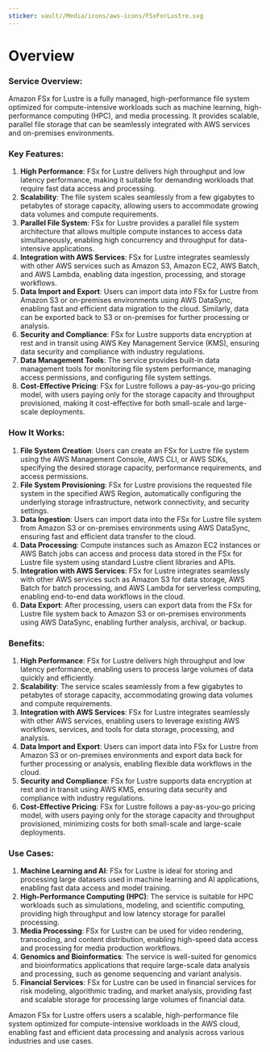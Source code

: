 ```yaml
---
sticker: vault//Media/icons/aws-icons/FSxForLustre.svg
---
```

# Overview

### Service Overview:

Amazon FSx for Lustre is a fully managed, high-performance file system optimized for compute-intensive workloads such as machine learning, high-performance computing (HPC), and media processing. It provides scalable, parallel file storage that can be seamlessly integrated with AWS services and on-premises environments.

### Key Features:

1. **High Performance**: FSx for Lustre delivers high throughput and low latency performance, making it suitable for demanding workloads that require fast data access and processing.
2. **Scalability**: The file system scales seamlessly from a few gigabytes to petabytes of storage capacity, allowing users to accommodate growing data volumes and compute requirements.
3. **Parallel File System**: FSx for Lustre provides a parallel file system architecture that allows multiple compute instances to access data simultaneously, enabling high concurrency and throughput for data-intensive applications.
4. **Integration with AWS Services**: FSx for Lustre integrates seamlessly with other AWS services such as Amazon S3, Amazon EC2, AWS Batch, and AWS Lambda, enabling data ingestion, processing, and storage workflows.
5. **Data Import and Export**: Users can import data into FSx for Lustre from Amazon S3 or on-premises environments using AWS DataSync, enabling fast and efficient data migration to the cloud. Similarly, data can be exported back to S3 or on-premises for further processing or analysis.
6. **Security and Compliance**: FSx for Lustre supports data encryption at rest and in transit using AWS Key Management Service (KMS), ensuring data security and compliance with industry regulations.
7. **Data Management Tools**: The service provides built-in data management tools for monitoring file system performance, managing access permissions, and configuring file system settings.
8. **Cost-Effective Pricing**: FSx for Lustre follows a pay-as-you-go pricing model, with users paying only for the storage capacity and throughput provisioned, making it cost-effective for both small-scale and large-scale deployments.

### How It Works:

1. **File System Creation**: Users can create an FSx for Lustre file system using the AWS Management Console, AWS CLI, or AWS SDKs, specifying the desired storage capacity, performance requirements, and access permissions.
2. **File System Provisioning**: FSx for Lustre provisions the requested file system in the specified AWS Region, automatically configuring the underlying storage infrastructure, network connectivity, and security settings.
3. **Data Ingestion**: Users can import data into the FSx for Lustre file system from Amazon S3 or on-premises environments using AWS DataSync, ensuring fast and efficient data transfer to the cloud.
4. **Data Processing**: Compute instances such as Amazon EC2 instances or AWS Batch jobs can access and process data stored in the FSx for Lustre file system using standard Lustre client libraries and APIs.
5. **Integration with AWS Services**: FSx for Lustre integrates seamlessly with other AWS services such as Amazon S3 for data storage, AWS Batch for batch processing, and AWS Lambda for serverless computing, enabling end-to-end data workflows in the cloud.
6. **Data Export**: After processing, users can export data from the FSx for Lustre file system back to Amazon S3 or on-premises environments using AWS DataSync, enabling further analysis, archival, or backup.

### Benefits:

1. **High Performance**: FSx for Lustre delivers high throughput and low latency performance, enabling users to process large volumes of data quickly and efficiently.
2. **Scalability**: The service scales seamlessly from a few gigabytes to petabytes of storage capacity, accommodating growing data volumes and compute requirements.
3. **Integration with AWS Services**: FSx for Lustre integrates seamlessly with other AWS services, enabling users to leverage existing AWS workflows, services, and tools for data storage, processing, and analysis.
4. **Data Import and Export**: Users can import data into FSx for Lustre from Amazon S3 or on-premises environments and export data back for further processing or analysis, enabling flexible data workflows in the cloud.
5. **Security and Compliance**: FSx for Lustre supports data encryption at rest and in transit using AWS KMS, ensuring data security and compliance with industry regulations.
6. **Cost-Effective Pricing**: FSx for Lustre follows a pay-as-you-go pricing model, with users paying only for the storage capacity and throughput provisioned, minimizing costs for both small-scale and large-scale deployments.

### Use Cases:

1. **Machine Learning and AI**: FSx for Lustre is ideal for storing and processing large datasets used in machine learning and AI applications, enabling fast data access and model training.
2. **High-Performance Computing (HPC)**: The service is suitable for HPC workloads such as simulations, modeling, and scientific computing, providing high throughput and low latency storage for parallel processing.
3. **Media Processing**: FSx for Lustre can be used for video rendering, transcoding, and content distribution, enabling high-speed data access and processing for media production workflows.
4. **Genomics and Bioinformatics**: The service is well-suited for genomics and bioinformatics applications that require large-scale data analysis and processing, such as genome sequencing and variant analysis.
5. **Financial Services**: FSx for Lustre can be used in financial services for risk modeling, algorithmic trading, and market analysis, providing fast and scalable storage for processing large volumes of financial data.

Amazon FSx for Lustre offers users a scalable, high-performance file system optimized for compute-intensive workloads in the AWS cloud, enabling fast and efficient data processing and analysis across various industries and use cases.
